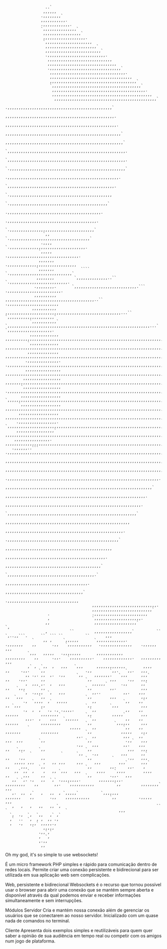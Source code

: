                                                                                                                                                            
                                                                                                                                                           
                                                                                                                                                           
                                                                                                                                                           
                      ..`                                                                                                                                  
                     ,,,,,,                                                                                                                                
                    .,,,,,,,,`                                                                                                                             
                    ,,,,,,,,,,,.                                                                                                                           
                    .,,,,,,,,,,,,.                                                                                                                         
                    `,,,,,,,,,,,,,,,`                                                                                                                      
                     ,,,,,,,,,,,,,,,,,`                                                                                                                    
                     ,,,,,,,,,,,,,,,,,,,.                                                                                                                  
                     `,,,,,,,,,,,,,,,,,,,,,                                                                                                                
                      ,,,,,,,,,,,,,,,,,,,,,,,`                                                                                                             
                      ,,,,,,,,,,,,,,,,,,,,,,,,,`                                                                                                           
                      .,,,,,,,,,,,,,,,,,,,,,,,,,,.                                                                                                         
                       ,,,,,,,,,,,,,,,,,,,,,,,,,,,,,                                                                                                       
                       ,,,,,,,,,,,,,,,,,,,,,,,,,,,,,,,                                                                                                     
                       .,,,,,,,,,,,,,,,,,,,,,,,,,,,,,,,,`                                                                                                  
                        ,,,,,,,,,,,,,,,,,,,,,,,,,,,,,,,,,,.                                                                                                
                        ,,,,,,,,,,,,,,,,,,,,,,,,,,,,,,,,,,,,,                                                                                              
                        ,,,,,,,,,,,,,,,,,,,,,,,,,,,,,,,,,,,,,,,`                                                                                           
                        `,,,,,,,,,,,,,,,,,,,,,,,,,,,,,,,,,,,,,,,,`                                                                                         
                         ,,,,,,,,,,,,,,,,,,,,,,,,,,,,,,,,,,,,,,,,,,.                                                                                       
                         ,,,,,,,,,,,,,,,,,,,,,,,,,,,,,,,,,,,,,,,,,,,,,                                                                                     
                          ,,,,,,,,,,,,,,,,,,,,,,,,,,,,,,,,,,,,,,,,,,,,,,`                                                                                  
                          .,,,,,,,,,,,,,,,,,,,,,,,,,,,,,,,,,,,,,,,,,,,,,,,`                                                                                
                           ,,,,,,,,,,,,,,,,,,,,,,,,,,,,,,,,,,,,,,,,,,,,,,,,,.                                                                              
                            ,,,,,,,,,,,,,,,,,,,,,,,,,,,,,,,,,,,,,,,,,,,,,,,,,,.                                                                            
                             ,,,,,,,,,,,,,,,,,,,,,,,,,,,,,,,,,,,,,,,,,,,,,,,,,,,,`                                                                         
                              ,,,,,,,,,,,,,,,,,,,,,,,,,,,,,,,,,,,,,,,,,,,,,,,,,,,,,`                                                                       
                               `,,,,,,,,,,,,,,,,,,,,,,,,,,,,,,,,,,,,,,,,,,,,,,,,,,,,,.                                                                     
                                 `,,,,,,,,,,,,,,,,,,,,,,,,,,,,,,,,,,,,,,,,,,,,,,,,,,,,,.                                                                   
                                    `.,,,,,,,,,,,,,,,,,,,,,,,,,,,,,,,,,,,,,,,,,,,,,,,,,,,,`                                                                
                                         .,,,,,,,,,,,,,,,,,,,,,,,,,,,,,,,,,,,,,,,,,,,,,,,,,,.                                                              
                                             `,,,,,,,,,,,,,,,,,,,,,,,,,,,,,,,,,,,,,,,,,,,,,,,,.                                                            
                                                 `.,,,,,,,,,,,,,,,,,,,,,,,,,,,,,,,,,,,,,,,,,,,,,,                                                          
                                                     `.,,,,,,,,,,,,,,,,,,,,,,,,,,,,,,,,,,,,,,,,,,,,`                                                       
                                                          .,,,,,,,,,,,,,,,,,,,,,,,,,,,,,,,,,,,,,,,,,,.                                                     
                                                              .,,,,,,,,,,,,,,,,,,,,,,,,,,,,,,,,,,,,,,,,.                                                   
                                                                  `.,,,,,,,,,,,,,,,,,,,,,,,,,,,,,,,,,,,,,,`                                                
                     `,,                                              `.,,,,,,,,,,,,,,,,,,,,,,,,,,,,,,,,,,,,`                                              
                    .,,,,                                                 `.,,,,,,,,,,,,,,,,,,,,,,,,,,,,,,,,,,.                                            
                   `,,,,,                                                      .,,,,,,,,,,,,,,,,,,,,,,,,,,,,,,,,.                                          
                   ,,,,,,,                                                         .,,,,,,,,,,,,,,,,,,,,,,,,,,,,,,,                                        
                  `,,,,,,,            ````                                             `.,,,,,,,,,,,,,,,,,,,,,,,,,,,,`                                     
                  ,,,,,,,,         `,,,,,,,,,,,,,,..``                                     `.,,,,,,,,,,,,,,,,,,,,,,,,,,.                                   
                 .,,,,,,,,.       `,,,,,,,,,,,,,,,,,,,,,,,,,,,,.```                             .,,,,,,,,,,,,,,,,,,,,,,,,.                                 
                 ,,,,,,,,,,       ,,,,,,,,,,,,,,,,,,,,,,,,,,,,,,,,,,,,,,,,..``                      .,,,,,,,,,,,,,,,,,,,,,,,                               
                ,,,,,,,,,,,       ,,,,,,,,,,,,,,,,,,,,,,,,,,,,,,,,,,,,,,,,,,,,,,,,,,,,...``             `,,,,,,,,,,,,,,,,,,,,,`                            
               `,,,,,,,,,,,`     `,,,,,,,,,,,,,,,,,,,,,,,,,,,,,,,,,,,,,,,,,,,,,,,,,,,,,,,,,,,,,,,,...`     `,,,,,,,,,,,,,,,,,,,,.                          
               ,,,,,,,,,,,,,      ,,,,,,,,,,,,,,,,,,,,,,,,,,,,,,,,,,,,,,,,,,,,,,,,,,,,,,,,,,,,,,,,,,,,,,,,,,,,,,,,,,,,,,,,,,,,,,,,,                        
              `,,,,,,,,,,,,,      ,,,,,,,,,,,,,,,,,,,,,,,,,,,,,,,,,,,,,,,,,,,,,,,,,,,,,,,,,,,,,,,,,,,,,,,,,,,,,,,,,,,,,,,,,,,,,,,,,,                       
              ,,,,,,,,,,,,,,      ,,,,,,,,,,,,,,,,,,,,,,,,,,,,,,,,,,,,,,,,,,,,,,,,,,,,,,,,,,,,,,,,,,,,,,,,,,,,,,,,,,,,,,,,,,,,,,,,,,,                      
             .,,,,,,,,,,,,,,.     .,,,,,,,,,,,,,,,,,,,,,,,,,,,,,,,,,,,,,,,,,,,,,,,,,,,,,,,,,,,,,,,,,,,,,,,,,,,,,,,,,,,,,,,,,,,,,,,,,,                      
             ,,,,,,,,,,,,,,,,      ,,,,,,,,,,,,,,,,,,,,,,,,,,,,,,,,,,,,,,,,,,,,,,,,,,,,,,,,,,,,,,,,,,,,,,,,,,,,,,,,,,,,,,,,,,,,,,,,,,                      
            ,,,,,,,,,,,,,,,,,      ,,,,,,,,,,,,,,,,,,,,,,,,,,,,,,,,,,,,,,,,,,,,,,,,,,,,,,,,,,,,,,,,,,,,,,,,,,,,,,,,,,,,,,,,,,,,,,,,,`                      
           `,,,,,,,,,,,,,,,,,      .,,,,,,,,,,,,,,,,,,,,,,,,,,,,,,,,,,,,,,,,,,,,,,,,,,,,,,,,,,,,,,,,,,,,,,,,,,,,,,,,,,,,,,,,,,,,,,,                        
           ,,,,,,,,,,,,,,,,,,      `,,,,,,,,,,,,,,,,,,,,,,,,,,,,,,,,,,,,,,,,,,,,,,,,,,,,,,,,,,,,,,,,,,,,,,,,,,,,,,,,,,,,,,,,,,,,.                          
          `,,,,,,,,,,,,,,,,,,       ,,,,,,,,,,,,,,,,,,,,,,,,,,,,,,,,,,,,,,,,,,,,,,,,,,,,,,,,,,,,,,,,,,,,,,,,,,,,,,,,,,,,,,,,,,`                            
          ,,,,,,,,,,,,,,,,,,        ,,,,,,,,,,,,,,,,,,,,,,,,,,,,,,,,,,,,,,,,,,,,,,,,,,,,,,,,,,,,,,,,,,,,,,,,,,,,,,,,,,,,,,,,                               
         .,,,,,,,,,,,,,,,,,.        `,,,,,,,,,,,,,,,,,,,,,,,,,,,,,,,,,,,,,,,,,,,,,,,,,,,,,,,,,,,,,,,,,,,,,,,,,,,,,,,,,,,,.                                 
         ,,,,,,,,,,,,,,,,,`          ,,,,,,,,,,,,,,,,,,,,,,,,,,,,,,,,,,,,,,,,,,,,,,,,,,,,,,,,,,,,,,,,,,,,,,,,,,,,,,,,,,`                                   
        ,,,,,,,,,,,,,,,,.            ,,,,,,,,,,,,,,,,,,,,,,,,,,,,,,,,,,,,,,,,,,,,,,,,,,,,,,,,,,,,,,,,,,,,,,,,,,,,,,,,                                      
       .,,,,,,..```                  .,,,,,,,,,,,,,,,,,,,,,,,,,,,,,,,,,,,,,,,,,,,,,,,,,,,,,,,,,,,,,,,,,,,,,,,,,,,,.                                        
                                      ,,,,,,,,,,,,,,,,,,,,,,,,,,,,,,,,,,,,,,,,,,,,,,,,,,,,,,,,,,,,,,,,,,,,,,,,,,`                                          
                                      ,,,,,,,,,,,,,,,,,,,,,,,,,,,,,,,,,,,,,,,,,,,,,,,,,,,,,,,,,,,,,,,,,,,,,,,,                                             
                                      .,,,,,,,,,,,,,,,,,,,,,,,,,,,,,,,,,,,,,,,,,,,,,,,,,,,,,,,,,,,,,,,,,,,,.                                               
                                       ,,,,,,,,,,,,,,,,,,,,,,,,,,,,,,,,,,,,,,,,,,,,,,,,,,,,,,,,,,,,,,,,,,`                                                 
                                       ,,,,,,,,,,,,,,,,,,,,,,,,,,,,,,,,,,,,,,,,,,,,,,,,,,,,,,,,,,,,,,,.                                                    
                                       ,,,,,,,,,,,,,,,,,,,,,,,,,,,,,,,,,,,,,,,,,,,,,,,,,,,,,,,,,,,,,.                                                      
                                       `,,,,,,,,,,,,,,,,,,,,,,,,,,,,,,,,,,,,,,,,,,,,,,,,,,,,,,,,,,`                                                        
                                        ,,,,,,,,,,,,,,,,,,,,,,,,,,,,,,,,,,,,,,,,,,,,,,,,,,,,,,,,                                                           
                                        ,,,,,,,,,,,,,,,,,,,,,,,,,,,,,,,,,,,,,,,,,,,,,,,,,,,,,.                                                             
                                        .,,,,,,,,,,,,,,,,,,,,,,,,,,,,,,,,,,,,,,,,,,,,,,,,,,`                                                               
                                         ,,,,,,,,,,,,,,,,,,,,,,,,,,,,,,,,,,,,,,,,,,,,,,,,                                                                  
                                         ,,,,,,,,,,,,,,,,,,,,,,,,,,,,,,,,,,,,,,,,,,,,,.                                                                    
                                         ,,,,,,,,,,,,,,,,,,,,,,,,,,,,,,,,,,,,,,,,,,,`                                                                      
                                         `,,,,,,,,,,,,,,,,,,,,,,,,,,,,,,,,,,,,,,,.`                                                                        
                                          ,,,,,,,,,,,,,,,,,,,,,,,,,,,,,,,,,,,,,.                                                                           
                                          ,,,,,,,,,,,,,,,,,,,,,,,,,,,,,,,,,,,`                                                                             
                                          .,,,,,,,,,,,,,,,,,,,,,,,,,,,,,,,,                                                                                
                                           ,,,,,,,,,,,,,,,,,,,,,,,,,,,,,.                                                                                  
                                           ,,,,,,,,,,,,,,,,,,,,,,,,,,,`                                                                                    
                       .                   .,,,,,,,,,,,,,,,,,,,,,,,,                                                                                       
                       ,                   `,,,,,,,,,,,,,,,,,,,,,.                                                                                         
                      ,,                    ,,,,,,,,,,,,,,,,,,,`                                                                             `,            
                      ,          ``         ,,,,,,,,,,,,,,,,,`          ``                      `,..,,```.      ``  ``` ``          ``       ,,,           
                `    ,, ,     `,,,,,,       `,,,,,,,,,,,,,.         .,,,,,,,    ,,       .,,   `,,,,,,,,,,,   .,,,,,,,,,,,,,,    .,,,,,,     ,,,           
              `,,,   ,,,,,   .,,,,,,,,       ,,,,,,,,,,,,          ,,,,,,,,,    ,,      .,,.   `,,,,,,,,,,.    ,,,,,,,,,,,,,.   ,,,,,,,,,    ,,,           
              ,` ,  `,,  ,   ,,,   `,,,      ,,,,,,,,,,,,,        ,,,,          ,,     .,,.    `,,                  .,,        `,,.   `,,.   ,,,           
             ,, .,. ,,  ,.  .,,     `,,     ,,,,,,,.   `,,,      ,,,`           ,,    .,,.      ,,                  `,,        ,,,     .,,   ,,,           
             ,  ,,, ,.  ,   ,,,            ,,,,,,`      .,,      ,,`            ,,   `,,,      `,,                  `,,        ,,.           ,,,           
            `,  .,,,,  `,   ,,,            ,,..          ,,.    ,,,             ,,  `,,,       `,,                  `,,        ,,,           ,,,           
            .,  `,,,,  ,`  ,,,,,           ,,            `,,    ,,`             ,, `,,,         ,,                  `,,        `,,,          ,,,           
            .,  ,  ,`  ., ., .,,,,.       `,,             ,,    ,,              ,,,,,,          ,,,,,,,,`           `,,         ,,,,,`       ,,,           
             ,,,.  ,    ,,,   `,,,,,,     `,,             ,,    ,,              ,,,,,,          ,,,,,,,,,           `,,          `,,,,,,     ,,,           
              `                  ,,,,,     ,,            `,,    ,,              ,,,,,,,         ,,,,,,,,            `,,             ,,,,,    ,,,           
                                    ,,.    ,,            ,,,    ,,`             ,,,  ,,,       `,,                  `,,               .,,`   ,,,           
                                    .,,    ,,,           ,,.    ,,,             ,,   `,,,      `,,                  `,,                ,,,   ,,,           
           `   `             `      `,,    .,,          ,,,      ,,`            ,,    .,,       ,,                  `,,         `      .,,   ,,,           
        ,,,,, ,,,    ,   ,, ,,,     ,,,     ,,,        ,,,`      ,,,`           ,,     ,,,     `,,                  `,,        ,,.     ,,.    ,            
        ,,` ,,` ,    ,   ,, `,,,   ,,,       ,,,,    `,,,,        ,,,,          ,,      ,,,     ,,                  `,,        .,,.   ,,,                  
       ,,` `,. .,   ,,  `,` .,,,,,,,,.        ,,,,,,,,,,.          ,,,,,,,,,    ,,       ,,.   `,,,,,,,,,,,         `,,         ,,,,,,,,`    ,,,           
       ,.  ,,  ,`   ,   ,,  , `,,,,,`          `,,,,,,,              ,,,,,,,    ,,       .,,    ,,,,,,,,,,,         `,,          .,,,,,      ,,,           
       ,   ,   ,   ,,   ,, `,                                           ``                `                          `                       ,,,           
      `,  .,  `,  `,,   ,` ,`                                                                                                                              
      ,`  ..  `,  , ,  ,, .,                                                                                                                               
      ,   .,   ,,,` ,,,,,.,                                                                                                                                
                `    ,,,,,                                                                                                                                 
                   .,,`,`                                                                                                                                  
                   ,  `,                                                                                                                                   
                   ,.,,                                                                                                                                    
                    ,,                                                                                                                                     
                                                                                                                              
Oh my god, it's so simple to use websockets!

É um micro framework PHP simples e rápido para comunicação dentro de redes locais. Permite criar uma conexão persistente e bidirecional para ser utilizada em sua aplicação web sem complicações.

Web, persistente e bidirecional
Websockets é o recurso que tornou possível usar o browser para abrir uma conexão que se mantém sempre aberta e disponível através da qual podemos enviar e receber informações simultaneamente e sem interrupções.

Módulos
Servidor
Cria e mantém nossa conexão além de gerenciar os usuários que se conectarem ao nosso servidor. Inicializado com um quase nada de comandos no terminal.

Cliente
Apresenta dois exemplos simples e reutilizáveis para quem quer saber a opinião de sua audiência em tempo real ou competir com os amigos num jogo de plataforma.